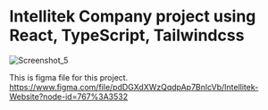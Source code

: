 # Intellitek Company project using React, TypeScript, Tailwindcss
![Screenshot_5](https://user-images.githubusercontent.com/101833474/194467841-1f7c4ad3-d8f0-49ec-bddb-80ef73b21318.png)


This is figma file for this project.
https://www.figma.com/file/pdDGXdXWzQqdpAp7BnlcVb/Intellitek-Website?node-id=767%3A3532
